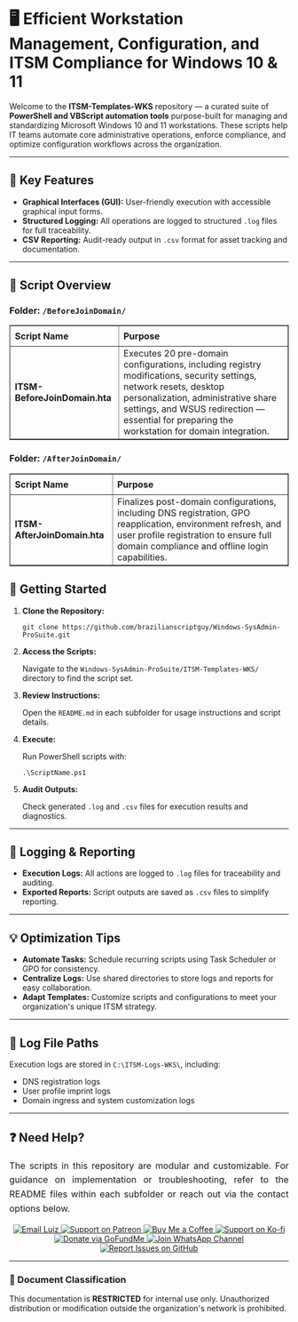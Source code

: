 <div>
  <h1>🖥️ Efficient Workstation Management, Configuration, and ITSM Compliance for Windows 10 & 11</h1>
  <p>
    Welcome to the <strong>ITSM-Templates-WKS</strong> repository — a curated suite of 
    <strong>PowerShell and VBScript automation tools</strong> purpose-built for managing and standardizing 
    Microsoft Windows 10 and 11 workstations. These scripts help IT teams automate core administrative operations, 
    enforce compliance, and optimize configuration workflows across the organization.
  </p>

  <hr />

  <h2>🌟 Key Features</h2>
  <ul>
    <li><strong>Graphical Interfaces (GUI):</strong> User-friendly execution with accessible graphical input forms.</li>
    <li><strong>Structured Logging:</strong> All operations are logged to structured <code>.log</code> files for full traceability.</li>
    <li><strong>CSV Reporting:</strong> Audit-ready output in <code>.csv</code> format for asset tracking and documentation.</li>
  </ul>

  <hr />

  <h2>📄 Script Overview</h2>

<h3>Folder: <code>/BeforeJoinDomain/</code></h3>
<table border="1" style="border-collapse: collapse; width: 100%; text-align: left;">
  <thead>
    <tr>
      <th style="padding: 8px;"><strong>Script Name</strong></th>
      <th style="padding: 8px;">Purpose</th>
    </tr>
  </thead>
  <tbody>
    <tr>
      <td><strong>ITSM-BeforeJoinDomain.hta</strong></td>
      <td>
        Executes 20 pre-domain configurations, including registry modifications, security settings, network resets,
        desktop personalization, administrative share settings, and WSUS redirection — essential for preparing the workstation for domain integration.
      </td>
    </tr>
  </tbody>
</table>

<h3>Folder: <code>/AfterJoinDomain/</code></h3>
<table border="1" style="border-collapse: collapse; width: 100%; text-align: left;">
  <thead>
    <tr>
      <th style="padding: 8px;"><strong>Script Name</strong></th>
      <th style="padding: 8px;">Purpose</th>
    </tr>
  </thead>
  <tbody>
    <tr>
      <td><strong>ITSM-AfterJoinDomain.hta</strong></td>
      <td>
        Finalizes post-domain configurations, including DNS registration, GPO reapplication, environment refresh, and user profile registration 
        to ensure full domain compliance and offline login capabilities.
      </td>
    </tr>
  </tbody>
</table>
  <h2>🚀 Getting Started</h2>
  <ol>
    <li>
      <strong>Clone the Repository:</strong>
      <pre><code>git clone https://github.com/brazilianscriptguy/Windows-SysAdmin-ProSuite.git</code></pre>
    </li>
    <li>
      <strong>Access the Scripts:</strong>
      <p>Navigate to the <code>Windows-SysAdmin-ProSuite/ITSM-Templates-WKS/</code> directory to find the script set.</p>
    </li>
    <li>
      <strong>Review Instructions:</strong>
      <p>Open the <code>README.md</code> in each subfolder for usage instructions and script details.</p>
    </li>
    <li>
      <strong>Execute:</strong>
      <p>Run PowerShell scripts with:</p>
      <pre><code>.\ScriptName.ps1</code></pre>
    </li>
    <li>
      <strong>Audit Outputs:</strong>
      <p>Check generated <code>.log</code> and <code>.csv</code> files for execution results and diagnostics.</p>
    </li>
  </ol>

  <hr />

  <h2>📝 Logging & Reporting</h2>
  <ul>
    <li><strong>Execution Logs:</strong> All actions are logged to <code>.log</code> files for traceability and auditing.</li>
    <li><strong>Exported Reports:</strong> Script outputs are saved as <code>.csv</code> files to simplify reporting.</li>
  </ul>

  <hr />

  <h2>💡 Optimization Tips</h2>
  <ul>
    <li><strong>Automate Tasks:</strong> Schedule recurring scripts using Task Scheduler or GPO for consistency.</li>
    <li><strong>Centralize Logs:</strong> Use shared directories to store logs and reports for easy collaboration.</li>
    <li><strong>Adapt Templates:</strong> Customize scripts and configurations to meet your organization's unique ITSM strategy.</li>
  </ul>

  <hr />

  <h2>📄 Log File Paths</h2>
  <p>Execution logs are stored in <code>C:\ITSM-Logs-WKS\</code>, including:</p>
  <ul>
    <li>DNS registration logs</li>
    <li>User profile imprint logs</li>
    <li>Domain ingress and system customization logs</li>
  </ul>

  <hr />

  <h2>❓ Need Help?</h2>
  <p style="text-align: justify; font-size: 16px; line-height: 1.6;">
    The scripts in this repository are modular and customizable. For guidance on implementation or 
    troubleshooting, refer to the README files within each subfolder or reach out via the contact options below.
  </p>

  <div align="center">
    <a href="mailto:luizhamilton.lhr@gmail.com" target="_blank" rel="noopener noreferrer">
      <img src="https://img.shields.io/badge/Email-luizhamilton.lhr@gmail.com-D14836?style=for-the-badge&logo=gmail" alt="Email Luiz">
    </a>
    <a href="https://www.patreon.com/brazilianscriptguy" target="_blank" rel="noopener noreferrer">
      <img src="https://img.shields.io/badge/Support%20Me-Patreon-red?style=for-the-badge&logo=patreon" alt="Support on Patreon">
    </a>
    <a href="https://buymeacoffee.com/brazilianscriptguy" target="_blank" rel="noopener noreferrer">
      <img src="https://img.shields.io/badge/Buy%20Me%20a%20Coffee-Support-yellow?style=for-the-badge&logo=buymeacoffee" alt="Buy Me a Coffee">
    </a>
    <a href="https://ko-fi.com/brazilianscriptguy" target="_blank" rel="noopener noreferrer">
      <img src="https://img.shields.io/badge/Ko--fi-Support%20Me-blue?style=for-the-badge&logo=kofi" alt="Support on Ko-fi">
    </a>
    <a href="https://gofund.me/4599d3e6" target="_blank" rel="noopener noreferrer">
      <img src="https://img.shields.io/badge/GoFundMe-Donate-green?style=for-the-badge&logo=gofundme" alt="Donate via GoFundMe">
    </a>
    <a href="https://whatsapp.com/channel/0029VaEgqC50G0XZV1k4Mb1c" target="_blank" rel="noopener noreferrer">
      <img src="https://img.shields.io/badge/Join%20Us-WhatsApp-25D366?style=for-the-badge&logo=whatsapp" alt="Join WhatsApp Channel">
    </a>
    <a href="https://github.com/brazilianscriptguy/Windows-SysAdmin-ProSuite/blob/main/.github/ISSUE_TEMPLATE/CUSTOM_ISSUE_TEMPLATE.md" 
       target="_blank" rel="noopener noreferrer">
      <img src="https://img.shields.io/badge/Report%20Issues-GitHub-blue?style=for-the-badge&logo=github" alt="Report Issues on GitHub">
    </a>
  </div>

  <hr />

  <h3>📌 Document Classification</h3>
  <p>This documentation is <strong>RESTRICTED</strong> for internal use only. Unauthorized distribution or modification outside the organization's network is prohibited.</p>
</div>
